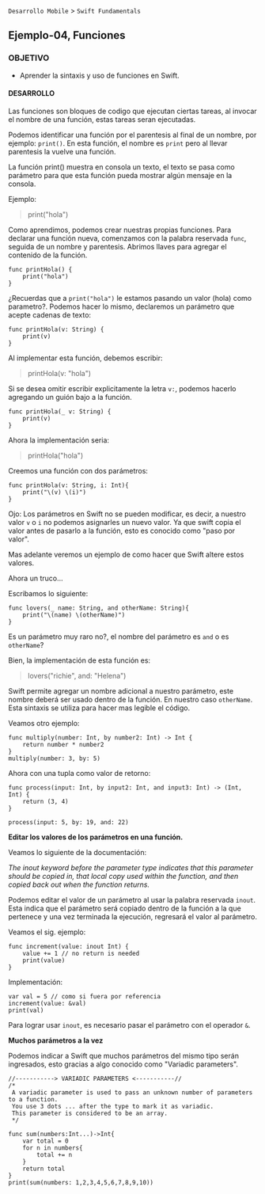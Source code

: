 
`Desarrollo Mobile` > `Swift Fundamentals`


## Ejemplo-04, Funciones

### OBJETIVO

- Aprender la sintaxis y uso de funciones en Swift.


#### DESARROLLO


Las funciones son bloques de codigo que ejecutan ciertas tareas, al invocar el nombre de una función, estas tareas seran ejecutadas.

Podemos identificar una función por el parentesis al final de un nombre, por ejemplo: `print()`. En esta función, el nombre es `print` pero al llevar parentesis la vuelve una función.

La función print() muestra en consola un texto, el texto se pasa como parámetro para que esta función pueda mostrar algún mensaje en la consola.

Ejemplo:

> print("hola")


Como aprendimos, podemos crear nuestras propias funciones. Para declarar una función nueva, comenzamos con la palabra reservada `func`, seguida de un nombre y parentesis. Abrimos llaves para agregar el contenido de la función.

```
func printHola() {
    print("hola")
}
```


¿Recuerdas que a `print("hola")` le estamos pasando un valor (hola) como parametro?. Podemos hacer lo mismo, declaremos un parámetro que acepte cadenas de texto:


```
func printHola(v: String) {
    print(v)
}
```

Al implementar esta función, debemos escribir:

> printHola(v: "hola")


Si se desea omitir escribir explicitamente la letra `v:`, podemos hacerlo agregando un guión bajo a la función.

```
func printHola(_ v: String) {
    print(v)
}

```

Ahora la implementación seria:

> printHola("hola")

Creemos una función con dos parámetros:

```
func printHola(v: String, i: Int){
    print("\(v) \(i)")
}
```

Ojo: Los parámetros en Swift no se pueden modificar, es decir, a nuestro valor `v` o `i` no podemos asignarles un nuevo valor. Ya que swift copia el valor antes de pasarlo a la función, esto es conocido como "paso por valor".

Mas adelante veremos un ejemplo de como hacer que Swift altere estos valores.


Ahora un truco...

Escribamos lo siguiente:

```
func lovers(_ name: String, and otherName: String){
    print("\(name) \(otherName)")
}
```

Es un parámetro muy raro no?, el nombre del parámetro es `and` o es `otherName`?

Bien, la implementación de esta función es:

> lovers("richie", and: "Helena")

Swift permite agregar un nombre adicional a nuestro parámetro, este nombre deberá ser usado dentro de la función. En nuestro caso `otherName`. Esta sintaxis se utiliza para hacer mas legible el código.


Veamos otro ejemplo:

```
func multiply(number: Int, by number2: Int) -> Int {
    return number * number2
}
multiply(number: 3, by: 5)
```

Ahora con una tupla como valor de retorno:

```
func process(input: Int, by input2: Int, and input3: Int) -> (Int, Int) {
    return (3, 4)
}

process(input: 5, by: 19, and: 22)
```

**Editar los valores de los parámetros en una función.**

Veamos lo siguiente de la documentación:

*The inout keyword before the parameter type indicates that this parameter should be copied in,
 that local copy used within the function, and then copied back out when the function returns.*
 
Podemos editar el valor de un parámetro al usar la palabra reservada `inout`. Esta indica que el parámetro será copiado dentro de la función a la que pertenece y una vez terminada la ejecución, regresará el valor al parámetro.
 
Veamos el sig. ejemplo:

```
func increment(value: inout Int) {
    value += 1 // no return is needed
    print(value)
}
```

Implementación:

```
var val = 5 // como si fuera por referencia
increment(value: &val)
print(val)
```

Para lograr usar `inout`, es necesario pasar el parámetro con el operador `&`.



**Muchos parámetros a la vez**

Podemos indicar a Swift que muchos parámetros del mismo tipo serán ingresados, esto gracias a algo conocido como "Variadic parameters".


```
//-----------> VARIADIC PARAMETERS <-----------//
/*
 A variadic parameter is used to pass an unknown number of parameters to a function.
 You use 3 dots ... after the type to mark it as variadic.
 This parameter is considered to be an array.
 */

func sum(numbers:Int...)->Int{
    var total = 0
    for n in numbers{
        total += n
    }
    return total
}
print(sum(numbers: 1,2,3,4,5,6,7,8,9,10))

```












